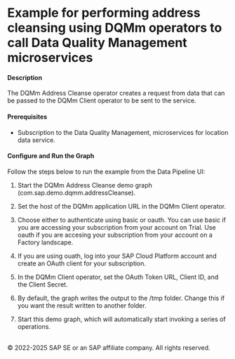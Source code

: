 Example for performing address cleansing using DQMm operators to call Data Quality Management microservices
===========
#### Description
The DQMm Address Cleanse operator creates a request from data that can be passed to the DQMm Client operator to be sent to the service.

#### Prerequisites
* Subscription to the Data Quality Management, microservices for location data service.

#### Configure and Run the Graph
Follow the steps below to run the example from the Data Pipeline UI:

1. Start the DQMm Address Cleanse demo graph (com.sap.demo.dqmm.addressCleanse).

2. Set the host of the DQMm application URL in the DQMm Client operator.

3. Choose either to authenticate using basic or oauth. You can use basic if you are accessing your subscription from your account on Trial. Use oauth if you are accesing your subscription from your account on a Factory landscape.

4. If you are using ouath, log into your SAP Cloud Platform account and create an OAuth client for your subscription.

5. In the DQMm Client operator, set the OAuth Token URL, Client ID, and the Client Secret.

6. By default, the graph writes the output to the /tmp folder. Change this if you want the result written to another folder.

7. Start this demo graph, which will automatically start invoking a series of operations.

<br>
<div class="footer">  
   &copy; 2022-2025 SAP SE or an SAP affiliate company. All rights reserved.
</div>

